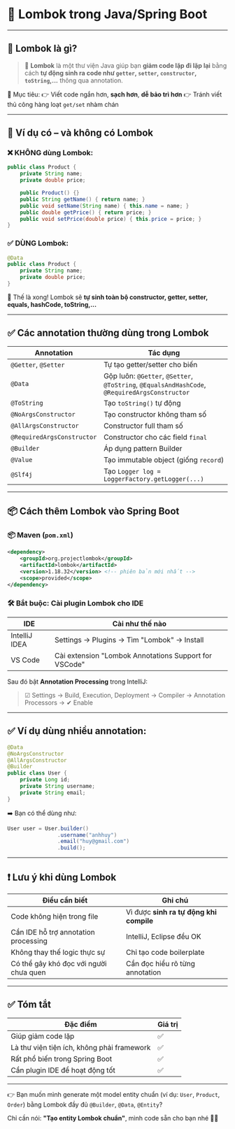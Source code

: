 # 🌱 Lombok trong Java/Spring Boot

---

## 🍺 Lombok là gì?

> 🔧 **Lombok** là một thư viện Java giúp bạn **giảm code lặp đi lặp lại** bằng cách **tự động sinh ra code như `getter`, `setter`, `constructor`, `toString`,...** thông qua annotation.

🎯 Mục tiêu:
👉 Viết code ngắn hơn, **sạch hơn**, **dễ bảo trì hơn**
👉 Tránh viết thủ công hàng loạt `get/set` nhàm chán

---

## 🧱 Ví dụ có – và không có Lombok

### ❌ KHÔNG dùng Lombok:

```java
public class Product {
    private String name;
    private double price;

    public Product() {}
    public String getName() { return name; }
    public void setName(String name) { this.name = name; }
    public double getPrice() { return price; }
    public void setPrice(double price) { this.price = price; }
}
```

### ✅ DÙNG Lombok:

```java
@Data
public class Product {
    private String name;
    private double price;
}
```

🎉 Thế là xong! Lombok sẽ **tự sinh toàn bộ constructor, getter, setter, equals, hashCode, toString,...**

---

## ✅ Các annotation thường dùng trong Lombok

| Annotation                 | Tác dụng                                                                                      |
| -------------------------- | --------------------------------------------------------------------------------------------- |
| `@Getter`, `@Setter`       | Tự tạo getter/setter cho biến                                                                 |
| `@Data`                    | Gộp luôn: `@Getter`, `@Setter`, `@ToString`, `@EqualsAndHashCode`, `@RequiredArgsConstructor` |
| `@ToString`                | Tạo `toString()` tự động                                                                      |
| `@NoArgsConstructor`       | Tạo constructor không tham số                                                                 |
| `@AllArgsConstructor`      | Constructor full tham số                                                                      |
| `@RequiredArgsConstructor` | Constructor cho các field `final`                                                             |
| `@Builder`                 | Áp dụng pattern Builder                                                                       |
| `@Value`                   | Tạo immutable object (giống `record`)                                                         |
| `@Slf4j`                   | Tạo `Logger log = LoggerFactory.getLogger(...)`                                               |

---

## 📦 Cách thêm Lombok vào Spring Boot

### 📦 Maven (`pom.xml`)

```xml
<dependency>
    <groupId>org.projectlombok</groupId>
    <artifactId>lombok</artifactId>
    <version>1.18.32</version> <!-- phiên bản mới nhất -->
    <scope>provided</scope>
</dependency>
```

### 🛠 Bắt buộc: **Cài plugin Lombok cho IDE**

| IDE           | Cài như thế nào                                       |
| ------------- | ----------------------------------------------------- |
| IntelliJ IDEA | Settings → Plugins → Tìm "Lombok" → Install           |
| VS Code       | Cài extension "Lombok Annotations Support for VSCode" |

Sau đó bật **Annotation Processing** trong IntelliJ:

> ☑ Settings → Build, Execution, Deployment → Compiler → Annotation Processors → ✔ Enable

---

## ✅ Ví dụ dùng nhiều annotation:

```java
@Data
@NoArgsConstructor
@AllArgsConstructor
@Builder
public class User {
    private Long id;
    private String username;
    private String email;
}
```

➡️ Bạn có thể dùng như:

```java
User user = User.builder()
                .username("anhhuy")
                .email("huy@gmail.com")
                .build();
```

---

## ❗ Lưu ý khi dùng Lombok

| Điều cần biết                          | Ghi chú                                 |
| -------------------------------------- | --------------------------------------- |
| Code không hiện trong file             | Vì được **sinh ra tự động khi compile** |
| Cần IDE hỗ trợ annotation processing   | IntelliJ, Eclipse đều OK                |
| Không thay thế logic thực sự           | Chỉ tạo code boilerplate                |
| Có thể gây khó đọc với người chưa quen | Cần đọc hiểu rõ từng annotation         |

---

## ✅ Tóm tắt

| Đặc điểm                                   | Giá trị |
| ------------------------------------------ | ------- |
| Giúp giảm code lặp                         | ✅      |
| Là thư viện tiện ích, không phải framework | ✅      |
| Rất phổ biến trong Spring Boot             | ✅      |
| Cần plugin IDE để hoạt động tốt            | ✅      |

---

👉 Bạn muốn mình generate một model entity chuẩn (ví dụ: `User`, `Product`, `Order`) bằng Lombok đầy đủ `@Builder`, `@Data`, `@Entity`?

Chỉ cần nói: **"Tạo entity Lombok chuẩn"**, mình code sẵn cho bạn nhé 🔧🤖
